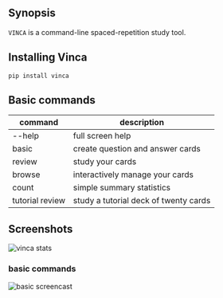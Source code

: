 ## Synopsis

`VINCA` is a command-line spaced-repetition study tool.

## Installing Vinca

`pip install vinca`

## Basic commands

|command           |   description                            |  
|------------------|------------------------------------------|  
|--help            |   full screen help                       |  
|basic             |   create question and answer cards       |  
|review            |   study your cards                       |  
|browse            |   interactively manage your cards        |  
|count             |   simple summary statistics              |  
|tutorial review   |   study a tutorial deck of twenty cards  |  

## Screenshots

![vinca stats](./utils/stats.png)

### basic commands
![basic screencast](./utils/screencast.gif?)
